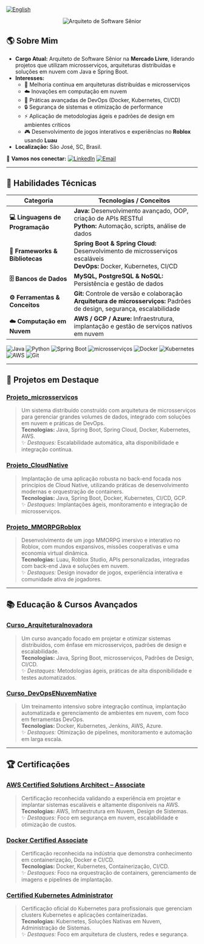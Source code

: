 [![English](https://img.shields.io/badge/English-Click%20Here-blue)](README_en.md)


<div align="center">
  <img src="https://readme-typing-svg.herokuapp.com?color=%2330A3DC&size=28&center=true&vCenter=true&width=800&lines=Arquiteto+de+Software+Sênior;💻+Java+|+Spring+Boot+|+Microsserviços+|+Cloud+|+DevOps" alt="Arquiteto de Software Sênior">
</div>

## 🌎 Sobre Mim  
- **Cargo Atual:** Arquiteto de Software Sênior na **Mercado Livre**, liderando projetos que utilizam microsserviços, arquiteturas distribuídas e soluções em nuvem com Java e Spring Boot.  
- **Interesses:**  
  - 🚀 Melhoria contínua em arquiteturas distribuídas e microsserviços  
  - ☁️ Inovações em computação em nuvem  
  - 🔧 Práticas avançadas de DevOps (Docker, Kubernetes, CI/CD)  
  - 🔒 Segurança de sistemas e otimização de performance  
  - ⚡ Aplicação de metodologias ágeis e padrões de design em ambientes críticos  
  - 🎮 Desenvolvimento de jogos interativos e experiências no **Roblox** usando **Luau**  
- **Localização:** São José, SC, Brasil.  

💬 **Vamos nos conectar:** [![LinkedIn](https://img.shields.io/badge/LinkedIn-0077B5?style=flat&logo=linkedin&logoColor=fff)](https://www.linkedin.com/in/seuusuario/)
[![Email](https://img.shields.io/badge/Email-D14836?style=flat&logo=gmail&logoColor=fff)](mailto:seuemail@example.com)

---

## 🎯 Habilidades Técnicas

| Categoria                     | Tecnologias / Conceitos                                                                                                                                                  |
| ----------------------------- | ----------------------------------------------------------------------------------------------------------------------------------------------------------------------- |
| **💻 Linguagens de Programação** | **Java:** Desenvolvimento avançado, OOP, criação de APIs RESTful<br>**Python:** Automação, scripts, análise de dados                                                               |
| **🔧 Frameworks & Bibliotecas** | **Spring Boot & Spring Cloud:** Desenvolvimento de microsserviços escaláveis<br>**DevOps:** Docker, Kubernetes, CI/CD                                                                |
| **🗄️ Bancos de Dados**         | **MySQL, PostgreSQL & NoSQL:** Persistência e gestão de dados                                                                                                         |
| **⚙️ Ferramentas & Conceitos**  | **Git:** Controle de versão e colaboração<br>**Arquitetura de microsserviços:** Padrões de design, segurança, escalabilidade                                                      |
| **☁️ Computação em Nuvem**      | **AWS / GCP / Azure:** Infraestrutura, implantação e gestão de serviços nativos em nuvem                                                                                 |

![Java](https://img.shields.io/badge/Java-ED8B00?style=flat&logo=java&logoColor=fff) 
![Python](https://img.shields.io/badge/Python-3776AB?style=flat&logo=python&logoColor=fff) 
![Spring Boot](https://img.shields.io/badge/Spring%20Boot-6DB33F?style=flat&logo=spring&logoColor=fff) 
![microsserviços](https://img.shields.io/badge/microsserviços-000000?style=flat&logo=docker&logoColor=fff) 
![Docker](https://img.shields.io/badge/Docker-2496ED?style=flat&logo=docker&logoColor=fff) 
![Kubernetes](https://img.shields.io/badge/Kubernetes-326CE5?style=flat&logo=kubernetes&logoColor=fff) 
![AWS](https://img.shields.io/badge/AWS-232F3E?style=flat&logo=amazon-aws&logoColor=fff) 
![Git](https://img.shields.io/badge/Git-F05032?style=flat&logo=git&logoColor=fff)

---

## 🚀 Projetos em Destaque

### [Projeto_microsserviços](https://github.com/yuricapella/Projeto_microsserviços)
> Um sistema distribuído construído com arquitetura de microsserviços para gerenciar grandes volumes de dados, integrado com soluções em nuvem e práticas de DevOps.  
**Tecnologias:** Java, Spring Boot, Spring Cloud, Docker, Kubernetes, AWS.  
✨ *Destaques:* Escalabilidade automática, alta disponibilidade e integração contínua.

### [Projeto_CloudNative](https://github.com/yuricapella/Projeto_CloudNative)
> Implantação de uma aplicação robusta no back-end focada nos princípios de Cloud Native, utilizando práticas de desenvolvimento modernas e orquestração de containers.  
**Tecnologias:** Java, Spring Boot, Docker, Kubernetes, CI/CD, GCP.  
✨ *Destaques:* Implantações ágeis, monitoramento e integração de microsserviços.

### [Projeto_MMORPGRoblox](https://github.com/yuricapella/Projeto_MMORPGRoblox)
> Desenvolvimento de um jogo MMORPG imersivo e interativo no Roblox, com mundos expansivos, missões cooperativas e uma economia virtual dinâmica.  
**Tecnologias:** Luau, Roblox Studio, APIs personalizadas, integradas com back-end Java e soluções em nuvem.  
✨ *Destaques:* Design inovador de jogos, experiência interativa e comunidade ativa de jogadores.


---

## 📚 Educação & Cursos Avançados

### [Curso_ArquiteturaInovadora](#)
> Um curso avançado focado em projetar e otimizar sistemas distribuídos, com ênfase em microsserviços, padrões de design e escalabilidade.  
**Tecnologias:** Java, Spring Boot, microsserviços, Padrões de Design, CI/CD.  
✨ *Destaques:* Metodologias ágeis, práticas de alta disponibilidade e testes automatizados.

### [Curso_DevOpsENuvemNative](#)
> Um treinamento intensivo sobre integração contínua, implantação automatizada e gerenciamento de ambientes em nuvem, com foco em ferramentas DevOps.  
**Tecnologias:** Docker, Kubernetes, Jenkins, AWS, Azure.  
✨ *Destaques:* Otimização de pipelines, monitoramento e automação em larga escala.

---

## 🏆 Certificações

### [AWS Certified Solutions Architect – Associate](#)
> Certificação reconhecida validando a experiência em projetar e implantar sistemas escaláveis e altamente disponíveis na AWS.  
**Tecnologias:** AWS, Infraestrutura em Nuvem, Design de Sistemas.  
✨ *Destaques:* Foco em segurança em nuvem, escalabilidade e otimização de custos.

### [Docker Certified Associate](#)
> Certificação reconhecida na indústria que demonstra conhecimento em containerização, Docker e CI/CD.  
**Tecnologias:** Docker, Kubernetes, Containerização, CI/CD.  
✨ *Destaques:* Foco na orquestração de containers, gerenciamento de imagens e pipelines de implantação.

### [Certified Kubernetes Administrator](#)
> Certificação oficial do Kubernetes para profissionais que gerenciam clusters Kubernetes e aplicações containerizadas.  
**Tecnologias:** Kubernetes, Soluções Nativas em Nuvem, Administração de Sistemas.  
✨ *Destaques:* Foco em arquitetura de clusters, redes e segurança.
